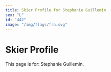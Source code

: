 ```yaml
---
title: Skier Profile for Stephanie Guillemin
sex: "L"
id: "442"
image: "/img/flags/fra.svg" 
---
```


# Skier Profile

This page is for: Stephanie Guillemin.
    